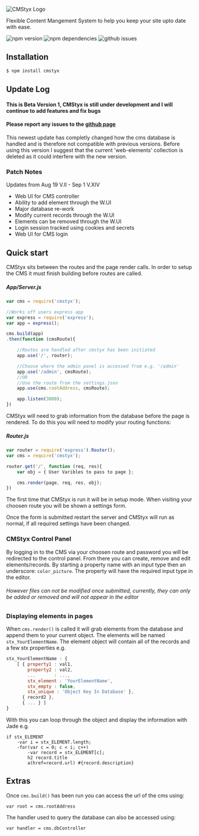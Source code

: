 ![CMStyx Logo](http://www.hadesoft.io/images/cmstyx_Logo.png)

Flexible Content Mangement System to help you keep your site upto date with ease.

![npm version](https://badge.fury.io/js/cmstyx.svg)
![npm dependencies](https://david-dm.org/HadeSoft/CMStyx.svg)
![github issues](https://img.shields.io/github/issues/HadeSoft/CMStyx.svg)

## Installation

```bash
$ npm install cmstyx
```

## Update Log

#### This is Beta Version 1, CMStyx is still under development and I will continue to add features and fix bugs

#### Please report any issues to the [github page](https://github.com/HadeSoft/CMStyx/issues)

This newest update has completly changed how the cms database is handled and is therefore not compatible with previous versions.
Before using this version I suggest that the current 'web-elements' collection is deleted as it could interfere with the new version.

### Patch Notes

Updates from Aug 19 V.II - Sep 1 V.XIV

  * Web UI for CMS controller
  * Ability to add element through the W.UI
  * Major database re-work
  * Modify current records through the W.UI
  * Elements can be removed through the W.UI
  * Login session tracked using cookies and secrets
  * Web UI for CMS login

## Quick start

CMStyx sits between the routes and the page render calls.
In order to setup the CMS it must finish building before routes are called.

##### App/Server.js

```js
var cms = require('cmstyx');

//Works off users express app
var express = require('express');
var app = express();

cms.build(app)
.then(function (cmsRoute){

	//Routes are handled after cmstyx has been initiated
	app.use('/', router);

	//Choose where the admin panel is accessed from e.g. '/admin'
	app.use('/admin', cmsRoute);
	//OR
	//Use the route from the settings.json
	app.use(cms.rootAddress, cmsRoute);

	app.listen(3000);
})
```

CMStyx will need to grab information from the database before the page is rendered.
To do this you will need to modify your routing functions:

##### Router.js

```js
var router = require('express').Router();
var cms = require('cmstyx');

router.get('/', function (req, res){
	var obj = { User Varibles to pass to page };

	cms.render(page, req, res, obj);	
})
```

The first time that CMStyx is run it will be in setup mode.
When visiting your choosen route you will be shown a settings form.

Once the form is submitted restart the server and CMStyx will run as normal, if all required settings have been changed.

### CMStyx Control Panel

By logging in to the CMS via your choosen route and password you will be redirected to the control panel.
From there you can create, remove and edit elements/records.
By starting a property name with an input type then an underscore: `color_picture`. The property will have the required input type in the editor.

###### *However files can not be modified once submitted, currently, they can only be added or removed and will not appear in the editor*

### Displaying elements in pages

When `cms.render()` is called it will grab elements from the database and append them to your current object.
The elements will be named `stx_YourElementName`. The element object will contain all of the records and a few stx properties e.g.
```js
stx_YourElementName : {
	[ { property1 : val1,
		property2 : val2,
		...       : ...,
		stx_element : 'YourElementName',
		stx_empty : false,
		stx_unique : 'Object Key In Database' },
	  { record2 },
	  { ... } ]
}
```

With this you can loop through the object and display the information with Jade e.g.
```jade
if stx_ELEMENT
	-var i = stx_ELEMENT.length;
	-for(var c = 0; c < i; c++)
		-var record = stx_ELEMENT[c];
		h2 record.title
		a(href=record.url) #{record.description}
```

## Extras

Once `cms.build()` has been run you can access the url of the cms using:

`var root = cms.rootAddress`

The handler used to query the database can also be accessed using:

`var handler = cms.dbController`